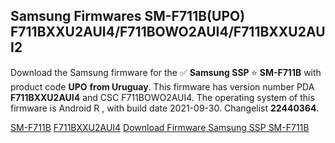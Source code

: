 <h2>Samsung Firmwares SM-F711B(UPO) F711BXXU2AUI4/F711BOWO2AUI4/F711BXXU2AUI2</h2>
Download the Samsung firmware for the ✅ <strong>Samsung SSP </strong> ⭐ <strong>SM-F711B</strong> with product code <strong>UPO</strong> <strong> from Uruguay</strong>. This firmware has version number PDA <strong>F711BXXU2AUI4</strong> and CSC F711BOWO2AUI4. The operating system of this firmware is Android R , with build date 2021-09-30. Changelist <strong>22440364</strong>.


[SM-F711B](https://samfirm.shop/samsung/model/SM-F711B)
[F711BXXU2AUI4](https://samfirm.shop/samsung/pda/F711BXXU2AUI4)
[Download Firmware Samsung SSP SM-F711B](https://samfirm.shop/samsung/firmware/461778)
